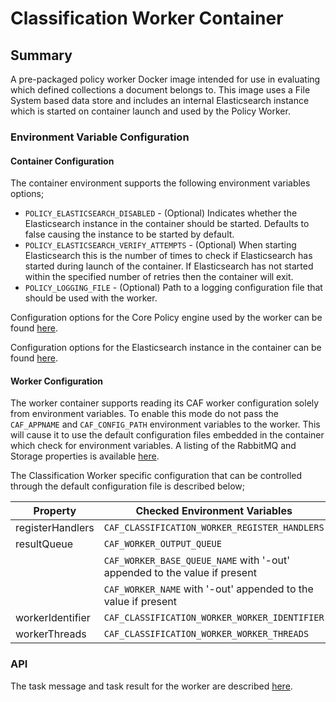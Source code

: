 # Classification Worker Container

## Summary

A pre-packaged policy worker Docker image intended for use in evaluating which defined collections a document belongs to. This image uses a File System based data store and includes an internal Elasticsearch instance which is started on container launch and used by the Policy Worker.

### Environment Variable Configuration

#### Container Configuration

The container environment supports the following environment variables options;

* `POLICY_ELASTICSEARCH_DISABLED` - (Optional) Indicates whether the Elasticsearch instance in the container should be started. Defaults to false causing the instance to be started by default.
* `POLICY_ELASTICSEARCH_VERIFY_ATTEMPTS` - (Optional) When starting Elasticsearch this is the number of times to check if Elasticsearch has started during launch of the container. If Elasticsearch has not started within the specified number of retries then the container will exit.
* `POLICY_LOGGING_FILE` - (Optional) Path to a logging configuration file that should be used with the worker.

Configuration options for the Core Policy engine used by the worker can be found [here](https://github.com/CAFDataProcessing/policy-server).

Configuration options for the Elasticsearch instance in the container can be found [here](https://github.com/CAFDataProcessing/policy-elasticsearch-container).

#### Worker Configuration

The worker container supports reading its CAF worker configuration solely from environment variables. To enable this mode do not pass the `CAF_APPNAME` and `CAF_CONFIG_PATH` environment variables to the worker. This will cause it to use the default configuration files embedded in the container which check for environment variables. A listing of the RabbitMQ and Storage properties is available [here](https://github.com/WorkerFramework/worker-framework/tree/v1.7.0/worker-default-configs).

The Classification Worker specific configuration that can be controlled through the default configuration file is described below;

| Property | Checked Environment Variables | Default               |
|----------|-------------------------------|-----------------------|
| registerHandlers  |  `CAF_CLASSIFICATION_WORKER_REGISTER_HANDLERS`                              | true  |
| resultQueue   |  `CAF_WORKER_OUTPUT_QUEUE`                                                      | worker-out  |
|              |   `CAF_WORKER_BASE_QUEUE_NAME` with '-out' appended to the value if present     |             |
|              |  `CAF_WORKER_NAME` with '-out' appended to the value if present                 |             |
|  workerIdentifier    |  `CAF_CLASSIFICATION_WORKER_WORKER_IDENTIFIER`                 |    PolicyWorker         |
|  workerThreads   |   `CAF_CLASSIFICATION_WORKER_WORKER_THREADS`                                         |   1       |

### API

The task message and task result for the worker are described [here](./docs/Classification_Worker_API.md).